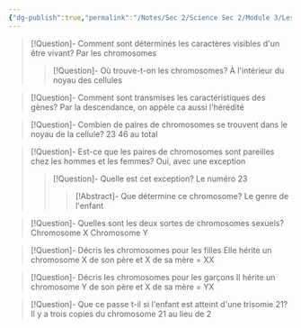 ```yaml
---
{"dg-publish":true,"permalink":"/Notes/Sec 2/Science Sec 2/Module 3/Les chromosomes et les gènes/"}
---
```



>[!Question]- Comment sont déterminés les caractères visibles d'un être vivant?
>Par les chromosomes
>>[!Question]- Où trouve-t-on les chromosomes?
>>À l'intérieur du noyau des cellules

>[!Question]- Comment sont transmises les caractéristiques des gènes?
>Par la descendance, on appèle ca aussi l'hérédité

>[!Question]- Combien de paires de chromosomes se trouvent dans le noyau de la cellule?
>23
>46 au total

>[!Question]- Est-ce que les paires de chromosomes sont pareilles chez les hommes et les femmes?
>Oui, avec une exception
>>[!Question]- Quelle est cet exception?
>>Le numéro 23
>>>[!Abstract]- Que détermine ce chromosome?
>>>Le genre de l'enfant

>[!Question]- Quelles sont les deux sortes de chromosomes sexuels?
>Chromosome X
>Chromosome Y

>[!Question]- Décris les chromosomes pour les filles
>Elle hérite un chromosome X de son père et X de sa mère = XX

>[!Question]- Décris les chromosomes pour les garçons
>Il hérite un chromosome Y de son père et X de sa mère = YX

>[!Question]- Que ce passe t-il si l'enfant est atteint d'une trisomie 21?
>Il y a trois copies du chromosome 21 au lieu de 2
